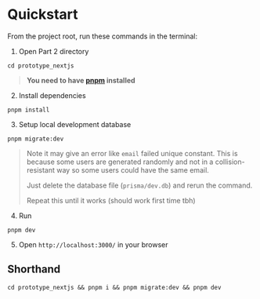 # Quickstart

From the project root, run these commands in the terminal:

1. Open Part 2 directory

```
cd prototype_nextjs
```

> **You need to have [pnpm](https://pnpm.io/) installed**

2. Install dependencies

```
pnpm install
```

3. Setup local development database

```
pnpm migrate:dev
```

> Note it may give an error like `email` failed unique constant. This is because some users are generated
> randomly and not in a collision-resistant way so some users could have the same email.
>
> Just delete the database file (`prisma/dev.db`) and rerun the command.
>
> Repeat this until it works (should work first time tbh)

4. Run

```
pnpm dev
```

5. Open `http://localhost:3000/` in your browser


## Shorthand

```
cd prototype_nextjs && pnpm i && pnpm migrate:dev && pnpm dev
```
